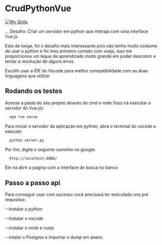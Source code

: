 
# CrudPythonVue

[![My Skills](https://skillicons.dev/icons?i=python,vuejs,postgres&theme=light)](https://skillicons.dev)

... Desafio: Criar um servidor em python que interaja com uma interface Vue.js

Este de longe, foi o desafio mais interessante pois não tenho muito costume de usar o python e foi meu primeiro contato com vuejs, isso me proporcionou um leque de aprendizado muito grande em poder descobrir e tentar a resolução de alguns erros.

Escolhi usar a IDE do Vscode para melhor compatibilidade com as duas linguagens que utilizei


## Rodando os testes

Acesse a pasta do seu projeto através do cmd e rode (Isso irá executar o servidor do Vue.js):
```bash
  npm run serve
```

Para iniciar o servidor da aplicação em python, abra o terminal do vscode e execute:
```bash
  python server.py
```
Por fim, digite o seguinte caminho no google:
```bash
  http://localhost:8080/
```
Ele irá abrir a pagina com a interface de busca no banco




## Passo a passo api

Para conseguir usar com sucesso você precisará ter executado uns pré requisitos:

--Instalar o python

--Instalar o vscode

--instalar o node e vuejs

--intalar o Postgres e importar o dump em anexo.